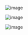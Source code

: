 ![image](https://github.com/user-attachments/assets/427f85d9-a2b8-4d87-8d5f-25c40a663183)

![image](https://github.com/user-attachments/assets/8b61daae-0466-4421-927d-2efc070e1ead)

![image](https://github.com/user-attachments/assets/eae8aab1-95e3-466b-8796-73f719d2dff5)


